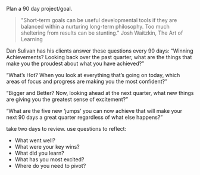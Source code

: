 Plan a 90 day project/goal.

>"Short-term goals can be useful developmental tools if they are balanced within a nurturing long-term philosophy. Too much sheltering from results can be stunting."
> Josh Waitzkin, The Art of Learning

Dan Sulivan has his clients answer these questions every 90 days:
“Winning Achievements? Looking back over the past quarter, what are the things that make you the proudest about what you have achieved?”

“What’s Hot? When you look at everything that’s going on today, which areas of focus and progress are making you the most confident?”

“Bigger and Better? Now, looking ahead at the next quarter, what new things are giving you the greatest sense of excitement?”

“What are the five new ‘jumps’ you can now achieve that will make your next 90 days a great quarter regardless of what else happens?”

take two days to review.
use questions to reflect:
- What went well?
- What were your key wins?
- What did you learn?
- What has you most excited?
- Where do you need to pivot?

